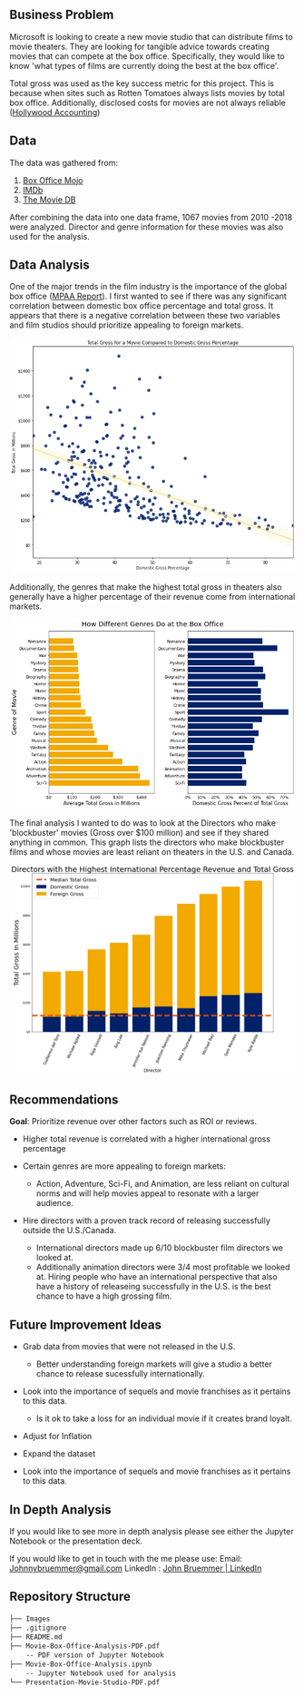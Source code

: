 
## Business Problem

Microsoft is looking to create a new movie studio that can distribute films to movie theaters. They are looking for tangible advice towards creating movies that can compete at the box office. Specifically, they would like to know 'what types of films are currently doing the best at the box office'. 

Total gross was used as the key success metric for this project. This is because when sites such as Rotten Tomatoes always lists movies by total box office. Additionally, disclosed costs for movies are not always reliable ([Hollywood Accounting](https://en.wikipedia.org/wiki/Hollywood_accounting))

## Data
The data was gathered from:

 1. [Box Office Mojo](https://www.boxofficemojo.com/)
 2. [IMDb](https://www.imdb.com/)
 3. [The Movie DB](https://www.themoviedb.org/?language=en-US)

After combining the data into one data frame, 1067 movies from 2010 -2018 were analyzed. Director and genre information for these movies was also used for the analysis. 

## Data Analysis

One of the major trends in the film industry is the importance of the global box office ([MPAA Report](https://www.motionpictures.org/wp-content/uploads/2019/03/MPAA-THEME-Report-2018.pdf)). I first wanted to see if there was any significant correlation between domestic box office percentage and total gross. It appears that there is a negative correlation between these two variables and film studios should prioritize appealing to foreign markets. 

 ![Domestic_Gross_Percentage_VS_Total_Revenue](/Images/Gross_Percentage_Vs._Revenue.png "Domestic Gross Percentage is Negatively Correlated with Revene")

Additionally, the genres that make the highest total gross in theaters also generally have a higher percentage of their revenue come from international markets. 

 ![Average Gross for Genres](/Images/Average_Gross_For_Genres.png "Genres That Make The Most Money")

The final analysis I wanted to do was to look at the Directors who make 'blockbuster' movies (Gross over $100 million) and see if they shared anything in common. This graph lists the directors who make blockbuster films and whose movies are least reliant on theaters in the U.S. and Canada. 

 ![Director Bar Chart](Images/Director_Bar_Chart.png "International Directors and Animation Directors dominate the top 10 in this category")

## Recommendations 
**Goal**: Prioritize revenue over other factors such as ROI or reviews.
    

 - Higher total revenue is correlated with a higher international gross percentage
 -  Certain genres are more appealing to foreign markets:
	 
	 - Action, Adventure, Sci-Fi, and Animation, are less reliant on cultural norms and will help movies appeal to resonate with a larger audience. 
	 
 - Hire directors with a proven track record of releasing successfully outside the U.S./Canada.
	 - International directors made up 6/10 blockbuster film directors we looked at. 
	 - Additionally animation directors were 3/4 most profitable we looked at. Hiring people who have an international perspective that also have a history of releaseing successfully in the U.S. is the best chance to have a high grossing film.

## Future Improvement Ideas
-   Grab data from movies that were not released in the U.S.
	-  Better understanding foreign markets will give a studio a better chance to release sucessfully internationally. 
    

-   Look into the importance of sequels and movie franchises as it pertains to this data.
	- Is it ok to take a loss for an individual movie if it creates brand loyalt.
    
-   Adjust for Inflation
  
-   Expand the dataset
   
-   Look into the importance of sequels and movie franchises as it pertains to this data.

## In Depth Analysis
If you would like to see more in depth analysis please see either the Jupyter Notebook or the presentation deck.

If you would like to get in touch with the me please use:
Email: Johnnybruemmer@gmail.com
LinkedIn : [John Bruemmer | LinkedIn](https://www.linkedin.com/in/john-bruemmer-407a58a4/)

## Repository Structure
```
├── Images
├── .gitignore
├── README.md
├── Movie-Box-Office-Analysis-PDF.pdf
	-- PDF version of Jupyter Notebook
├── Movie-Box-Office-Analysis.ipynb
	-- Jupyter Notebook used for analysis
└── Presentation-Movie-Studio-PDF.pdf
```
